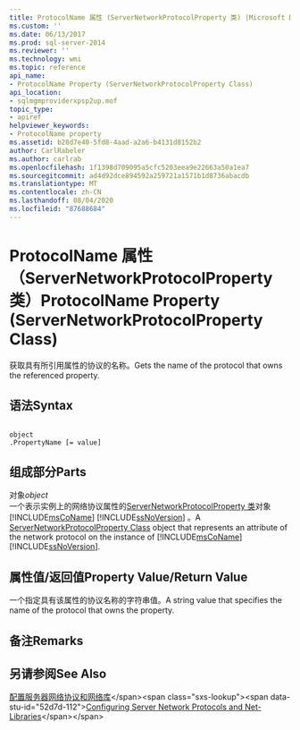 ```yaml
---
title: ProtocolName 属性 (ServerNetworkProtocolProperty 类) |Microsoft Docs
ms.custom: ''
ms.date: 06/13/2017
ms.prod: sql-server-2014
ms.reviewer: ''
ms.technology: wmi
ms.topic: reference
api_name:
- ProtocolName Property (ServerNetworkProtocolProperty Class)
api_location:
- sqlmgmproviderxpsp2up.mof
topic_type:
- apiref
helpviewer_keywords:
- ProtocolName property
ms.assetid: b28d7e40-5fd8-4aad-a2a6-b4131d8152b2
author: CarlRabeler
ms.author: carlrab
ms.openlocfilehash: 1f1398d709095a5cfc5203eea9e22663a50a1ea7
ms.sourcegitcommit: ad4d92dce894592a259721a1571b1d8736abacdb
ms.translationtype: MT
ms.contentlocale: zh-CN
ms.lasthandoff: 08/04/2020
ms.locfileid: "87688684"
---
```

# <a name="protocolname-property-servernetworkprotocolproperty-class"></a><span data-ttu-id="52d7d-102">ProtocolName 属性（ServerNetworkProtocolProperty 类）</span><span class="sxs-lookup"><span data-stu-id="52d7d-102">ProtocolName Property (ServerNetworkProtocolProperty Class)</span></span>
  <span data-ttu-id="52d7d-103">获取具有所引用属性的协议的名称。</span><span class="sxs-lookup"><span data-stu-id="52d7d-103">Gets the name of the protocol that owns the referenced property.</span></span>  
  
## <a name="syntax"></a><span data-ttu-id="52d7d-104">语法</span><span class="sxs-lookup"><span data-stu-id="52d7d-104">Syntax</span></span>  
  
```  
  
object  
.PropertyName [= value]  
```  
  
## <a name="parts"></a><span data-ttu-id="52d7d-105">组成部分</span><span class="sxs-lookup"><span data-stu-id="52d7d-105">Parts</span></span>  
 <span data-ttu-id="52d7d-106">对象</span><span class="sxs-lookup"><span data-stu-id="52d7d-106">*object*</span></span>  
 <span data-ttu-id="52d7d-107">一个表示实例上的网络协议属性的[ServerNetworkProtocolProperty 类](servernetworkprotocolproperty-class.md)对象 [!INCLUDE[msCoName](../../../includes/msconame-md.md)] [!INCLUDE[ssNoVersion](../../../includes/ssnoversion-md.md)] 。</span><span class="sxs-lookup"><span data-stu-id="52d7d-107">A [ServerNetworkProtocolProperty Class](servernetworkprotocolproperty-class.md) object that represents an attribute of the network protocol on the instance of [!INCLUDE[msCoName](../../../includes/msconame-md.md)] [!INCLUDE[ssNoVersion](../../../includes/ssnoversion-md.md)].</span></span>  
  
## <a name="property-valuereturn-value"></a><span data-ttu-id="52d7d-108">属性值/返回值</span><span class="sxs-lookup"><span data-stu-id="52d7d-108">Property Value/Return Value</span></span>  
 <span data-ttu-id="52d7d-109">一个指定具有该属性的协议名称的字符串值。</span><span class="sxs-lookup"><span data-stu-id="52d7d-109">A string value that specifies the name of the protocol that owns the property.</span></span>  
  
## <a name="remarks"></a><span data-ttu-id="52d7d-110">备注</span><span class="sxs-lookup"><span data-stu-id="52d7d-110">Remarks</span></span>  
  
## <a name="see-also"></a><span data-ttu-id="52d7d-111">另请参阅</span><span class="sxs-lookup"><span data-stu-id="52d7d-111">See Also</span></span>  
 <span data-ttu-id="52d7d-112">[配置服务器网络协议和网络库](https://msdn.microsoft.com/library/ms177485\(v=sql.100\).aspx)</span><span class="sxs-lookup"><span data-stu-id="52d7d-112">[Configuring Server Network Protocols and Net-Libraries](https://msdn.microsoft.com/library/ms177485\(v=sql.100\).aspx)</span></span>  
  
  
